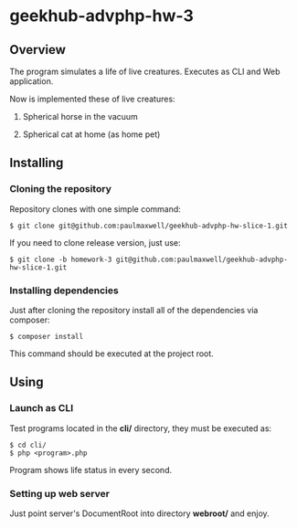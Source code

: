 geekhub-advphp-hw-3
===================

Overview
--------

The program simulates a life of live creatures. Executes as CLI and Web application.

Now is implemented these of live creatures:

 1. Spherical horse in the vacuum

 2. Spherical cat at home (as home pet)

Installing
------

### Cloning the repository ###

Repository clones with one simple command:

~~~
$ git clone git@github.com:paulmaxwell/geekhub-advphp-hw-slice-1.git
~~~

If you need to clone release version, just use:

~~~
$ git clone -b homework-3 git@github.com:paulmaxwell/geekhub-advphp-hw-slice-1.git
~~~

### Installing dependencies ###

Just after cloning the repository install all of the dependencies via composer:

~~~
$ composer install
~~~

This command should be executed at the project root.

Using
------

### Launch as CLI ###

Test programs located in the **cli/** directory, they must be executed as:

~~~
$ cd cli/
$ php <program>.php
~~~

Program shows life status in every second.

### Setting up web server ###

Just point server's DocumentRoot into directory **webroot/** and enjoy.
